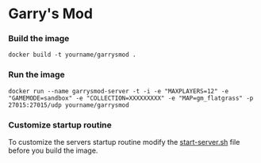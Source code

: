 # Garry's Mod

### Build the image
```
docker build -t yourname/garrysmod .
```

### Run the image
```
docker run --name garrysmod-server -t -i -e "MAXPLAYERS=12" -e "GAMEMODE=sandbox" -e "COLLECTION=XXXXXXXXX" -e "MAP=gm_flatgrass" -p 27015:27015/udp yourname/garrysmod
```

### Customize startup routine
To customize the servers startup routine modify the [start-server.sh](https://github.com/bene/docker-games/blob/master/garrys-mod/content/start-server.sh) file before you build the image.
